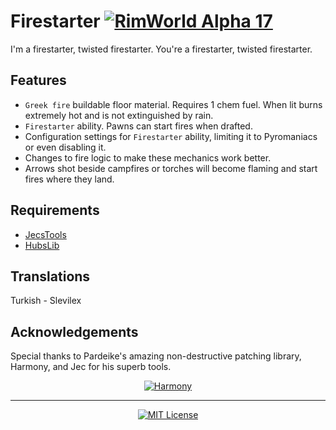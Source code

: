 # Firestarter [![RimWorld Alpha 17](https://img.shields.io/badge/RimWorld-Alpha%2017-brightgreen.svg)](http://rimworldgame.com/)

I'm a firestarter, twisted firestarter. You're a firestarter, twisted firestarter.

## Features
- `Greek fire` buildable floor material. Requires 1 chem fuel. When lit burns extremely hot and is not extinguished by rain.
- `Firestarter` ability. Pawns can start fires when drafted.
- Configuration settings for `Firestarter` ability, limiting it to Pyromaniacs or even disabling it.
- Changes to fire logic to make these mechanics work better.
- Arrows shot beside campfires or torches will become flaming and start fires where they land.

## Requirements
- [JecsTools](https://github.com/jecrell/JecsTools)
- [HubsLib](https://github.com/UnlimitedHugs/RimworldHugsLib)

## Translations
Turkish - Slevilex

## Acknowledgements

Special thanks to Pardeike's amazing non-destructive patching library, Harmony, and Jec for his superb tools.
<p align="center">
  <a href="https://github.com/pardeike/Harmony">
    <img src="https://s24.postimg.org/58bl1rz39/logo.png" alt="Harmony" />
  </a>
</p>

<hr>

<p align="center">
  <a href="./LICENSE">
    <img src="https://img.shields.io/badge/license-MIT-lightgray.svg?style=flat" alt="MIT License" />
  </a>
</p>
